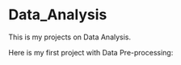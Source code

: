 # Data_Analysis
This is my projects on Data Analysis.

Here is my first project with Data Pre-processing: 
